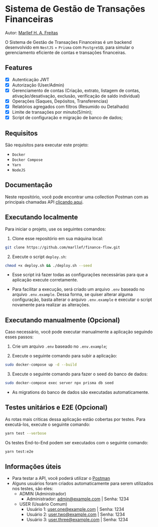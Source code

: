 # Sistema de Gestão de Transações Financeiras

Autor: [Marllef H. A. Freitas](https://github.com/marllef)

O Sistema de Gestão de Transações Financeiras é um backend desenvolvido em `NestJS` + `Prisma` com `PostgreSQL` para simular o gerenciamento eficiente de contas e transações financeiras.

## Features
- [x] Autenticação JWT
- [x] Autorização (User/Admin)
- [x] Gerenciamento de contas (Criação, extrato, listagem de contas, ativação/desativação, exclusão, verificação de saldo individual)
- [x] Operações (Saques, Depósitos, Transferencias)
- [x] Relatórios agregados com filtros (Resumido ou Detalhado)
- [x] Limite de transações por minuto(5/min);
- [x] Script de configuração e migração de banco de dados;

## Requisitos

São requisitos para executar este projeto:

- `Docker`
- `Docker Compose`
- `Yarn`
- `NodeJS`

## Documentação

Neste repositório, você pode encontrar uma collection Postman com as principais chamadas API [clicando aqui](/docs/api.postman_collection.json).


## Executando localmente

Para iniciar o projeto, use os seguintes comandos:
1. Clone esse repositório em sua máquina local:

```sh
git clone https://github.com/marllef/finance-flow.git
```

2. Execute o script `deploy.sh`:

```sh
chmod +x deploy.sh && ./deploy.sh --seed
```
- Esse script irá fazer todas as configurações necessárias para que a aplicação execute corretamente.

- Para facilitar a execução, será criado um arquivo `.env` baseado no arquivo `.env.example`. Dessa forma, se quiser alterar alguma configuração, basta alterar o arquivo `.env.example` e executar o script novamente para realizar as alterações.

## Executando manualmente (Opcional)

Caso necessário, você pode executar manualmente a aplicação seguindo esses passos:

1. Crie um arquivo `.env` baseado no `.env.example`;

2. Execute o seguinte comando para subir a aplicação:
``` sh  
sudo docker-compose up -d --build
```

3. Execute o seguinte comando para fazer o seed do banco de dados:
``` sh 
sudo docker-compose exec server npx prisma db seed
```

- As migrations do banco de dados são executadas automaticamente.


## Testes unitários e E2E (Opcional)

As rotas mais criticas dessa aplicação estão cobertas por testes. Para executá-los, execute o seguinte comando:
``` sh
yarn test --verbose
```

Os testes End-to-End podem ser executados com o seguinte comando:
``` sh
yarn test:e2e
```

## Informações úteis

- Para testar a API, você poderá utilizar o [Postman](https://www.postman.com/)
- Alguns usuários foram criados automaticamente para serem utilizados nos testes, são eles:
  - ADMIN (Administrador)
    - Administrador: admin@example.com | Senha: 1234
  - USER (Usuário Comum)
    - Usuário 1: user.one@example.com | Senha: 1234
    - Usuário 2: user.two@example.com | Senha: 1234
    - Usuário 3: user.three@example.com | Senha: 1234